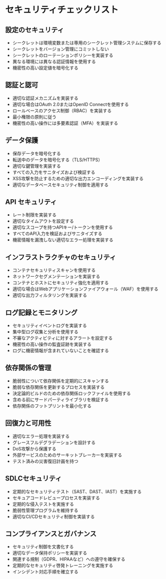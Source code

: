 # セキュリティチェックリスト

## 設定のセキュリティ
- シークレットは環境変数または専用のシークレット管理システムに保存する
- シークレットをバージョン管理にコミットしない
- シークレットのローテーションポリシーを実装する
- 異なる環境には異なる認証情報を使用する
- 機密性の高い設定値を暗号化する

## 認証と認可
- 適切な認証メカニズムを実装する
- 適切な場合はOAuth 2.0またはOpenID Connectを使用する
- ロールベースのアクセス制御（RBAC）を実装する
- 最小権限の原則に従う
- 機密性の高い操作には多要素認証（MFA）を実装する

## データ保護
- 保存データを暗号化する
- 転送中のデータを暗号化する（TLS/HTTPS）
- 適切な鍵管理を実装する
- すべての入力をサニタイズおよび検証する
- XSS攻撃を防止するための適切な出力エンコーディングを実装する
- 適切なデータベースセキュリティ制御を適用する

## API セキュリティ
- レート制限を実装する
- 適切なタイムアウトを設定する
- 適切なスコープを持つAPIキー/トークンを使用する
- すべてのAPI入力を検証およびサニタイズする
- 機密情報を漏洩しない適切なエラー処理を実装する

## インフラストラクチャのセキュリティ
- コンテナセキュリティスキャンを使用する
- ネットワークセグメンテーションを実装する
- コンテナとホストにセキュリティ強化を適用する
- 適切な場合はWebアプリケーションファイアウォール（WAF）を使用する
- 適切な出力フィルタリングを実装する

## ログ記録とモニタリング
- セキュリティイベントログを実装する
- 集中型ログ収集と分析を使用する
- 不審なアクティビティに対するアラートを設定する
- 機密性の高い操作の監査証跡を実装する
- ログに機密情報が含まれていないことを確認する

## 依存関係の管理
- 脆弱性について依存関係を定期的にスキャンする
- 脆弱な依存関係を更新するプロセスを実装する
- 決定論的ビルドのための依存関係ロックファイルを使用する
- 含める前にサードパーティライブラリを検証する
- 依存関係のフットプリントを最小化する

## 回復力と可用性
- 適切なエラー処理を実装する
- グレースフルデグラデーションを設計する
- DoS攻撃から保護する
- 外部サービスのためのサーキットブレーカーを実装する
- テスト済みの災害復旧計画を持つ

## SDLCセキュリティ
- 定期的なセキュリティテスト（SAST、DAST、IAST）を実施する
- セキュアコードレビュープロセスを実装する
- 定期的な侵入テストを実施する
- 脆弱性管理プログラムを維持する
- 適切なCI/CDセキュリティ制御を実装する

## コンプライアンスとガバナンス
- セキュリティ制御を文書化する
- 適切なデータ保持ポリシーを実装する
- 関連する規制（GDPR、HIPAAなど）への遵守を確保する
- 定期的なセキュリティ啓発トレーニングを実施する
- インシデント対応手順を確立する
